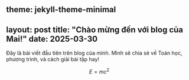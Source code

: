 theme: jekyll-theme-minimal
---
layout: post
title: "Chào mừng đến với blog của Mai!"
date: 2025-03-30
---

Đây là bài viết đầu tiên trên blog của mình. Mình sẽ chia sẻ về Toán học, phương trình, và cách giải bài tập hay!

$$ E = mc^2 $$ <!-- Công thức Toán bằng LaTeX -->
